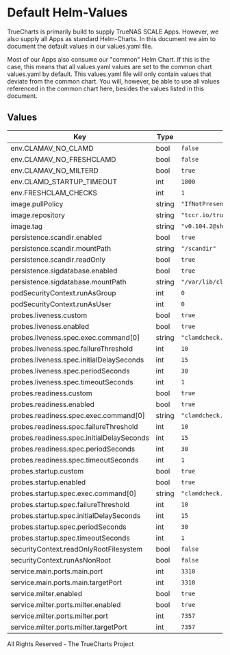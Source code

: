 # Default Helm-Values

TrueCharts is primarily build to supply TrueNAS SCALE Apps.
However, we also supply all Apps as standard Helm-Charts. In this document we aim to document the default values in our values.yaml file.

Most of our Apps also consume our "common" Helm Chart.
If this is the case, this means that all values.yaml values are set to the common chart values.yaml by default. This values.yaml file will only contain values that deviate from the common chart.
You will, however, be able to use all values referenced in the common chart here, besides the values listed in this document.

## Values

| Key | Type | Default | Description |
|-----|------|---------|-------------|
| env.CLAMAV_NO_CLAMD | bool | `false` |  |
| env.CLAMAV_NO_FRESHCLAMD | bool | `false` |  |
| env.CLAMAV_NO_MILTERD | bool | `true` |  |
| env.CLAMD_STARTUP_TIMEOUT | int | `1800` |  |
| env.FRESHCLAM_CHECKS | int | `1` |  |
| image.pullPolicy | string | `"IfNotPresent"` |  |
| image.repository | string | `"tccr.io/truecharts/clamav"` |  |
| image.tag | string | `"v0.104.2@sha256:eb816a62ce0b7c331d893e8d51e54fe96b1cb5878c7394e935a48468b0b44f6d"` |  |
| persistence.scandir.enabled | bool | `true` |  |
| persistence.scandir.mountPath | string | `"/scandir"` |  |
| persistence.scandir.readOnly | bool | `true` |  |
| persistence.sigdatabase.enabled | bool | `true` |  |
| persistence.sigdatabase.mountPath | string | `"/var/lib/clamav"` |  |
| podSecurityContext.runAsGroup | int | `0` |  |
| podSecurityContext.runAsUser | int | `0` |  |
| probes.liveness.custom | bool | `true` |  |
| probes.liveness.enabled | bool | `true` |  |
| probes.liveness.spec.exec.command[0] | string | `"clamdcheck.sh"` |  |
| probes.liveness.spec.failureThreshold | int | `10` |  |
| probes.liveness.spec.initialDelaySeconds | int | `15` |  |
| probes.liveness.spec.periodSeconds | int | `30` |  |
| probes.liveness.spec.timeoutSeconds | int | `1` |  |
| probes.readiness.custom | bool | `true` |  |
| probes.readiness.enabled | bool | `true` |  |
| probes.readiness.spec.exec.command[0] | string | `"clamdcheck.sh"` |  |
| probes.readiness.spec.failureThreshold | int | `10` |  |
| probes.readiness.spec.initialDelaySeconds | int | `15` |  |
| probes.readiness.spec.periodSeconds | int | `30` |  |
| probes.readiness.spec.timeoutSeconds | int | `1` |  |
| probes.startup.custom | bool | `true` |  |
| probes.startup.enabled | bool | `true` |  |
| probes.startup.spec.exec.command[0] | string | `"clamdcheck.sh"` |  |
| probes.startup.spec.failureThreshold | int | `10` |  |
| probes.startup.spec.initialDelaySeconds | int | `15` |  |
| probes.startup.spec.periodSeconds | int | `30` |  |
| probes.startup.spec.timeoutSeconds | int | `1` |  |
| securityContext.readOnlyRootFilesystem | bool | `false` |  |
| securityContext.runAsNonRoot | bool | `false` |  |
| service.main.ports.main.port | int | `3310` |  |
| service.main.ports.main.targetPort | int | `3310` |  |
| service.milter.enabled | bool | `true` |  |
| service.milter.ports.milter.enabled | bool | `true` |  |
| service.milter.ports.milter.port | int | `7357` |  |
| service.milter.ports.milter.targetPort | int | `7357` |  |

All Rights Reserved - The TrueCharts Project
